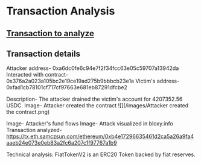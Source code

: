 # Transaction Analysis
## [Transaction to analyze](https://etherscan.io/tx/0xb4e17296635461d2ca5a26a9fa4aaeb24e073e0eb83a2fc6a207c1f97767a1b9)

## Transaction details
Attacker address- 0xa6dc0fe6c94e7f2f34fcc63e05c59707a13942da
Interacted with contract- 0x376a2a023a105bc2e19ce19ad275b9bbbcb23e1a
Victim's address- 0xfad1cb78101cf717cf97663e681eb87291dfcbe2

Description- The attacker drained the victim's account for 4207352.56 USDC.
Image- Attacker created the contract
![](/images/Attacker created the contract.png)

Image- Attacker's fund flows 
Image- Attack visualized in bloxy.info
Transaction analyzed- https://tx.eth.samczsun.com/ethereum/0xb4e17296635461d2ca5a26a9fa4aaeb24e073e0eb83a2fc6a207c1f97767a1b9

Technical analysis: FiatTokenV2 is an ERC20 Token backed by fiat reserves.
